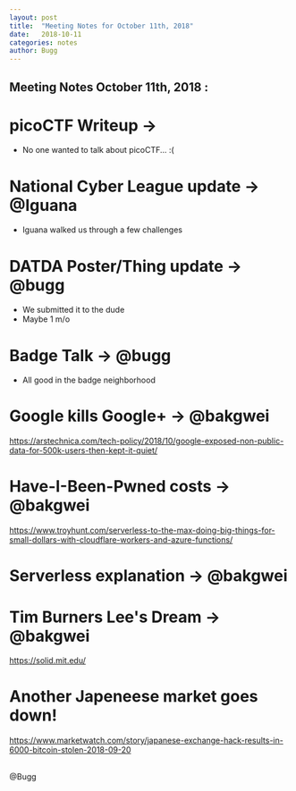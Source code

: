 ```yaml
---
layout: post
title:  "Meeting Notes for October 11th, 2018"
date:   2018-10-11
categories: notes
author: Bugg
---
```

## Meeting Notes October 11th, 2018 :

# picoCTF Writeup -> 
- No one wanted to talk about picoCTF... :(

# National Cyber League update -> @Iguana
- Iguana walked us through a few challenges

# DATDA Poster/Thing update -> @bugg
- We submitted it to the dude
- Maybe 1 m/o

# Badge Talk -> @bugg
- All good in the badge neighborhood

# Google kills Google+ -> @bakgwei
https://arstechnica.com/tech-policy/2018/10/google-exposed-non-public-data-for-500k-users-then-kept-it-quiet/

# Have-I-Been-Pwned costs -> @bakgwei
https://www.troyhunt.com/serverless-to-the-max-doing-big-things-for-small-dollars-with-cloudflare-workers-and-azure-functions/

# Serverless explanation -> @bakgwei

# Tim Burners Lee's Dream -> @bakgwei
https://solid.mit.edu/

# Another Japeneese market goes down!
https://www.marketwatch.com/story/japanese-exchange-hack-results-in-6000-bitcoin-stolen-2018-09-20

<br>
@Bugg
